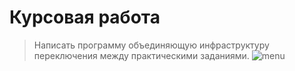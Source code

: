 # Курсовая работа
>Написать программу объединяющую инфраструктуру переключения между практическими заданиями.
![menu](https://user-images.githubusercontent.com/71906604/170691675-0f8a04f8-0b37-4859-b23e-336c2197b545.png)
